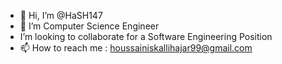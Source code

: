 - 👋 Hi, I’m @HaSH147
- 👀 I’m Computer Science Engineer
-  I’m looking to collaborate for a Software Engineering Position
- 📫 How to reach me : houssainiskallihajar99@gmail.com

<!---
HaSH147/HaSH147 is a ✨ special ✨ repository because its `README.md` (this file) appears on your GitHub profile.
You can click the Preview link to take a look at your changes.
--->
